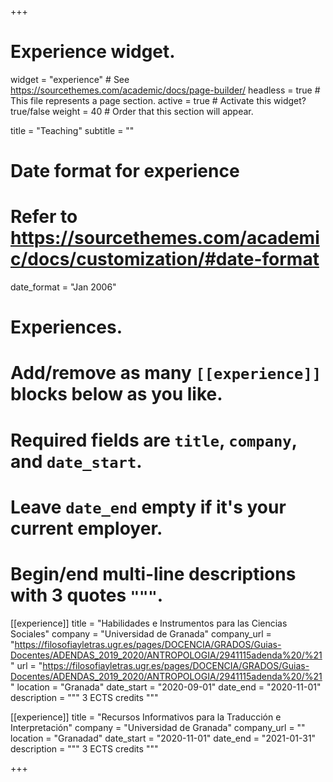 +++
# Experience widget.
widget = "experience"  # See https://sourcethemes.com/academic/docs/page-builder/
headless = true  # This file represents a page section.
active = true  # Activate this widget? true/false
weight = 40  # Order that this section will appear.

title = "Teaching"
subtitle = ""

# Date format for experience
#   Refer to https://sourcethemes.com/academic/docs/customization/#date-format
date_format = "Jan 2006"

# Experiences.
#   Add/remove as many `[[experience]]` blocks below as you like.
#   Required fields are `title`, `company`, and `date_start`.
#   Leave `date_end` empty if it's your current employer.
#   Begin/end multi-line descriptions with 3 quotes `"""`.
[[experience]]
  title = "Habilidades e Instrumentos para las Ciencias Sociales"
  company = "Universidad de Granada"
  company_url = "https://filosofiayletras.ugr.es/pages/DOCENCIA/GRADOS/Guias-Docentes/ADENDAS_2019_2020/ANTROPOLOGIA/2941115adenda%20/%21"
  url = "https://filosofiayletras.ugr.es/pages/DOCENCIA/GRADOS/Guias-Docentes/ADENDAS_2019_2020/ANTROPOLOGIA/2941115adenda%20/%21"
  location = "Granada"
  date_start = "2020-09-01"
  date_end = "2020-11-01"
  description = """
  3 ECTS credits
  """

[[experience]]
  title = "Recursos Informativos para la Traducción e Interpretación"
  company = "Universidad de Granada"
  company_url = ""
  location = "Granadad"
  date_start = "2020-11-01"
  date_end = "2021-01-31"
  description = """
  3 ECTS credits
  """

+++
